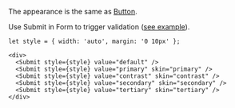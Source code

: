 The appearance is the same as [Button](#Button).

Use Submit in Form to trigger validation ([see example](#Form)).

    let style = { width: 'auto', margin: '0 10px' };
    
    <div>
      <Submit style={style} value="default" />
      <Submit style={style} value="primary" skin="primary" />
      <Submit style={style} value="contrast" skin="contrast" />
      <Submit style={style} value="secondary" skin="secondary" />
      <Submit style={style} value="tertiary" skin="tertiary" />
    </div>